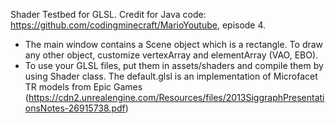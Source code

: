 Shader Testbed for GLSL. Credit for Java code: https://github.com/codingminecraft/MarioYoutube, episode 4. 
- The main window contains a Scene object which is a rectangle. To draw any other object, customize vertexArray and elementArray (VAO, EBO).
- To use your GLSL files, put them in assets/shaders and compile them by using Shader class. The default.glsl is an implementation of Microfacet TR models from Epic Games (https://cdn2.unrealengine.com/Resources/files/2013SiggraphPresentationsNotes-26915738.pdf)
